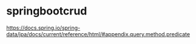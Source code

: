 # springbootcrud

https://docs.spring.io/spring-data/jpa/docs/current/reference/html/#appendix.query.method.predicate
